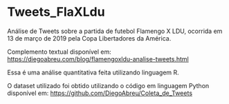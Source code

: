 # Tweets_FlaXLdu
Análise de Tweets sobre a partida de futebol Flamengo X LDU, ocorrida em 13 de março de 2019 pela Copa Libertadores da América.

Complemento textual disponível em: https://diegoabreu.com/blog/flamengoxldu-analise-tweets.html

Essa é uma análise quantitativa feita utilizando linguagem R.

O dataset utilizado foi obtido utilizando o código em linguagem Python disponível em: https://github.com/DiegoAbreu/Coleta_de_Tweets
